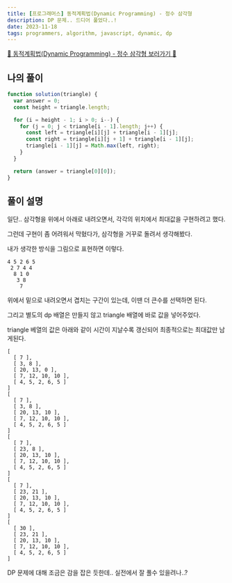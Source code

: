 ```yaml
---
title: [프로그래머스] 동적계획법(Dynamic Programming) - 정수 삼각형
description: DP 문제.. 드디어 풀었다..!
date: 2023-11-18
tags: programmers, algorithm, javascript, dynamic, dp
---
```


[📌 동적계획법(Dynamic Programming) - 정수 삼각형 보러가기 📌](https://school.programmers.co.kr/learn/courses/30/lessons/43105)

## 나의 풀이

```js
function solution(triangle) {
  var answer = 0;
  const height = triangle.length;

  for (i = height - 1; i > 0; i--) {
    for (j = 0; j < triangle[i - 1].length; j++) {
      const left = triangle[i][j] + triangle[i - 1][j];
      const right = triangle[i][j + 1] + triangle[i - 1][j];
      triangle[i - 1][j] = Math.max(left, right);
    }
  }

  return (answer = triangle[0][0]);
}
```

## 풀이 설명

일단.. 삼각형을 위에서 아래로 내려오면서, 각각의 위치에서 최대값을 구현하려고 했다.

그런데 구현이 좀 어려워서 막혔다가, 삼각형을 거꾸로 돌려서 생각해봤다.

내가 생각한 방식을 그림으로 표현하면 이렇다.

```
4 5 2 6 5
 2 7 4 4
  8 1 0
   3 8
    7
```

위에서 밑으로 내려오면서 겹치는 구간이 있는데, 이땐 더 큰수를 선택하면 된다.

그리고 별도의 dp 배열은 만들지 않고 triangle 배열에 바로 값을 넣어주었다.

triangle 베열의 값은 아래와 같이 시간이 지날수록 갱신되어 최종적으로는 최대값만 남게된다.

```
[
  [ 7 ],
  [ 3, 8 ],
  [ 20, 13, 0 ],
  [ 7, 12, 10, 10 ],
  [ 4, 5, 2, 6, 5 ]
]
[
  [ 7 ],
  [ 3, 8 ],
  [ 20, 13, 10 ],
  [ 7, 12, 10, 10 ],
  [ 4, 5, 2, 6, 5 ]
]
[
  [ 7 ],
  [ 23, 8 ],
  [ 20, 13, 10 ],
  [ 7, 12, 10, 10 ],
  [ 4, 5, 2, 6, 5 ]
]
[
  [ 7 ],
  [ 23, 21 ],
  [ 20, 13, 10 ],
  [ 7, 12, 10, 10 ],
  [ 4, 5, 2, 6, 5 ]
]
[
  [ 30 ],
  [ 23, 21 ],
  [ 20, 13, 10 ],
  [ 7, 12, 10, 10 ],
  [ 4, 5, 2, 6, 5 ]
]
```

DP 문제에 대해 조금은 감을 잡은 듯한데.. 실전에서 잘 풀수 있을려나..?
